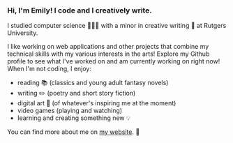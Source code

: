 ### Hi, I'm Emily! I code and I creatively write.

<!--
**emilywritescode/emilywritescode** is a ✨ _special_ ✨ repository because its `README.md` (this file) appears on your GitHub profile
-->

I studied computer science 👩🏻‍💻 with a minor in creative writing 📝 at Rutgers University.

I like working on web applications and other projects that combine my technical skills with my various interests in the arts! Explore my Github profile to see what I've worked on and am currently working on right now! When I'm not coding, I enjoy:
  - reading 📚 (classics and young adult fantasy novels)
  - writing ✏️ (poetry and short story fiction)
  - digital art 🎨 (of whatever's inspiring me at the moment)
  - video games (playing and watching)
  - learning and creating something new 💡
    
You can find more about me on [my website](https://emilywritescode.com). 💜
